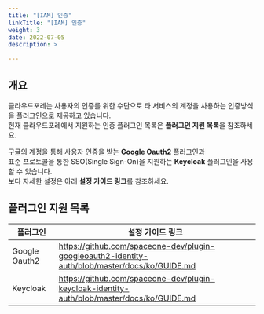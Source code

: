 ```yaml
---
title: "[IAM] 인증"
linkTitle: "[IAM] 인증"
weight: 3
date: 2022-07-05
description: >

---
```


## 개요

클라우드포레는 사용자의 인증를 위한 수단으로 타 서비스의 계정을 사용하는 인증방식을 플러그인으로 제공하고 있습니다.   
현재 클라우드포레에서 지원하는 인증 플러그인 목록은 **플러그인 지원 목록**을 참조하세요.

구글의 계정을 통해 사용자 인증을 받는 **Google Oauth2** 플러그인과  
표준 프로토콜을 통한 SSO(Single Sign-On)을 지원하는 **Keycloak** 플러그인을 사용할 수 있습니다.  
보다 자세한 설정은 아래 **설정 가이드 링크**를 참조하세요.



## 플러그인 지원 목록

| **플러그인** | **설정 가이드 링크** |
| --- | --- |
| Google Oauth2 | https://github.com/spaceone-dev/plugin-googleoauth2-identity-auth/blob/master/docs/ko/GUIDE.md |
| Keycloak | https://github.com/spaceone-dev/plugin-keycloak-identity-auth/blob/master/docs/ko/GUIDE.md |